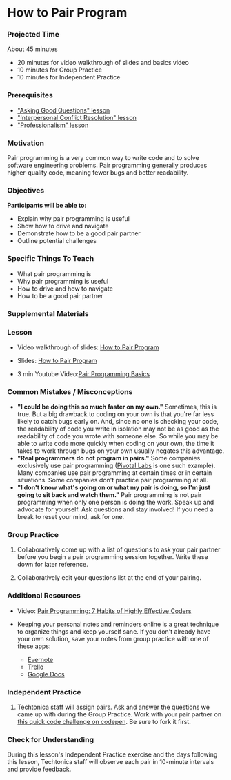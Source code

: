 # How to Pair Program

### Projected Time
About 45 minutes
- 20 minutes for video walkthrough of slides and basics video
- 10 minutes for Group Practice
- 10 minutes for Independent Practice

### Prerequisites
- ["Asking Good Questions" lesson](https://github.com/Techtonica/curriculum/blob/master/asking-good-questions/asking-good-questions.md)
- ["Interpersonal Conflict Resolution" lesson](https://github.com/Techtonica/curriculum/blob/master/conflict-resolution/conflict-resolution.md)
- ["Professionalism" lesson](https://github.com/Techtonica/curriculum/blob/master/professionalism/professionalism.md)

### Motivation
Pair programming is a very common way to write code and to solve software engineering problems. Pair programming generally produces higher-quality code, meaning fewer bugs and better readability.

### Objectives
**Participants will be able to:**
- Explain why pair programming is useful
- Show how to drive and navigate
- Demonstrate how to be a good pair partner
- Outline potential challenges

### Specific Things To Teach
- What pair programming is
- Why pair programming is useful
- How to drive and how to navigate
- How to be a good pair partner

### Supplemental Materials

### Lesson

- Video walkthrough of slides: [How to Pair Program](https://drive.google.com/open?id=1ruVz2gxoxiwt0jaAdFlbvcV_HuVqWdND)

- Slides: [How to Pair Program](https://docs.google.com/presentation/d/1vqPsNSpGbUAjIJgjhe7sYjYZfdeezE3VeTXqzKH9arw/edit?usp=sharing)

- 3 min Youtube Video:[Pair Programming Basics](https://www.youtube.com/watch?v=ET3Q6zNK3Io)


### Common Mistakes / Misconceptions
- **"I could be doing this so much faster on my own."** Sometimes, this is true. But a big drawback to coding on your own is that you're far less likely to catch bugs early on. And, since no one is checking your code, the readability of code you write in isolation may not be as good as the readability of code you wrote with someone else. So while you may be able to write code more quickly when coding on your own, the time it takes to work through bugs on your own usually negates this advantage.
- **"Real programmers do not program in pairs."** Some companies exclusively use pair programming ([Pivotal Labs](https://pivotal.io/labs) is one such example). Many companies use pair programming at certain times or in certain situations. Some companies don't practice pair programming at all. 
- **"I don't know what's going on or what my pair is doing, so I'm just going to sit back and watch them."** Pair programming is not pair programming when only one person is doing the work. Speak up and advocate for yourself. Ask questions and stay involved! If you need a break to reset your mind, ask for one.

### Group Practice

1. Collaboratively come up with a list of questions to ask your pair partner before you begin a pair programming session together. Write these down for later reference.

2. Collaboratively edit your questions list at the end of your pairing.

### Additional Resources

- Video: [Pair Programming: 7 Habits of Highly Effective Coders](https://www.youtube.com/watch?v=5ySLQ5_cQ34)

- Keeping your personal notes and reminders online is a great technique to organize things and keep yourself sane. If you don't already have your own solution, save your notes from group practice with one of these apps:
  - [Evernote](http://evernote.com)
  - [Trello](https://trello.com/)
  - [Google Docs](https://docs.google.com/)

### Independent Practice

1. Techtonica staff will assign pairs. Ask and answer the questions we came up with during the Group Practice. Work with your pair partner on [this quick code challenge on codepen](https://codepen.io/ulfiw/pen/YQoQgx).  Be sure to fork it first.  

### Check for Understanding
During this lesson's Independent Practice exercise and the days following this lesson, Techtonica staff will observe each pair in 10-minute intervals and provide feedback.
